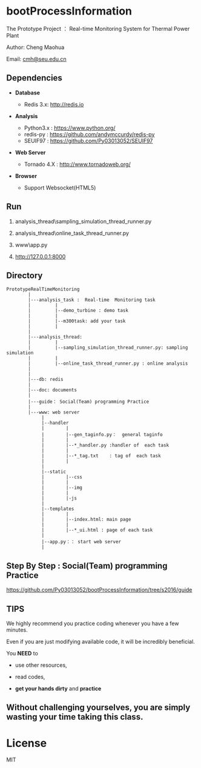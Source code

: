 # bootProcessInformation

The Prototype Project ： Real-time Monitoring System for Thermal Power Plant 

Author:   Cheng Maohua

Email:    cmh@seu.edu.cn

## Dependencies

* **Database**  

    * Redis 3.x: http://redis.io

* **Analysis**
	
   * Python3.x :  https://www.python.org/
   * redis-py  :  https://github.com/andymccurdy/redis-py
   * SEUIF97   :  https://github.com/Py03013052/SEUIF97

* **Web Server**

   * Tornado 4.X :  http://www.tornadoweb.org/

* **Browser**

   * Support Websocket(HTML5)
	
## Run

1. analysis_thread\sampling_simulation_thread_runner.py
	
2. analysis_thread\online_task_thread_runner.py
	
3. www\app.py
	
4. http://127.0.0.1:8000

## Directory
```
PrototypeRealTimeMonitoring
        |
        |---analysis_task :  Real-time  Monitoring task
        |         |
        |         |--demo_turbine : demo task 
        |         |
        |         |--m300task: add your task
        |         | 
        |
        |---analysis_thread: 
        |         |
        |         |--sampling_simulation_thread_runner.py: sampling simulation
        |         |
        |         |--online_task_thread_runner.py : online analysis
        |
        |
        |---db: redis
        |
        |---doc: documents
        |
        |---guide： Social(Team) programming Practice 
        |
        |---www: web server
             |
             |--handler
             |        |
             |        |--gen_taginfo.py：  general taginfo
             |        |
             |        |--*_handler.py :handler of  each task
             |        | 
             |        |--*_tag.txt    : tag of  each task
             |        |
             |
             |--static
             |        |--css    
             |        |
             |        |--img
             |        |
             |        |-js  
             |
             |--templates
             |        |
             |        |--index.html: main page
             |        |
             |        |--*_ui.html : page of each task
             |
             |--app.py：： start web server
             |
 ```     
 
## Step By Step : Social(Team) programming Practice

https://github.com/Py03013052/bootProcessInformation/tree/s2016/guide


## TIPS

We highly recommend you practice coding whenever you have a few minutes.

Even if you are just modifying available code, it will be incredibly beneficial. 
 
You **NEED** to

* use other resources,

* read codes,

*  **get your hands dirty** and **practice**
    
## Without challenging yourselves, you are simply wasting your time taking this class.
     
# License

MIT           